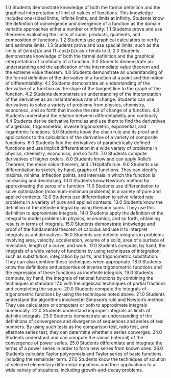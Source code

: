 1.0 Students demonstrate knowledge of both the formal definition and the graphical interpretation of limit of values of
functions. This knowledge includes one-sided limits, infinite limits, and limits at infinity. Students know the definition of
convergence and divergence of a function as the domain variable approaches either a number or infinity:
1.1 Students prove and use theorems evaluating the limits of sums, products, quotients, and composition of functions.
1.2 Students use graphical calculators to verify and estimate limits.
1.3 Students prove and use special limits, such as the limits of (sin(x))/x and (1−cos(x))/x as x tends to 0.
2.0 Students demonstrate knowledge of both the formal definition and the graphical interpretation of continuity of a function.
3.0 Students demonstrate an understanding and the application of the intermediate value theorem and the extreme value
theorem.
4.0 Students demonstrate an understanding of the formal definition of the derivative of a function at a point and the notion
of differentiability:
4.1 Students demonstrate an understanding of the derivative of a function as the slope of the tangent line to the graph
of the function.
4.2 Students demonstrate an understanding of the interpretation of the derivative as an instantaneous rate of change.
Students can use derivatives to solve a variety of problems from physics, chemistry, economics, and so forth that
involve the rate of change of a function.
4.3 Students understand the relation between differentiability and continuity.
4.4 Students derive derivative formulas and use them to find the derivatives of algebraic, trigonometric, inverse
trigonometric, exponential, and logarithmic functions.
5.0 Students know the chain rule and its proof and applications to the calculation of the derivative of a variety of composite
functions.
6.0 Students find the derivatives of parametrically defined functions and use implicit differentiation in a wide variety of
problems in physics, chemistry, economics, and so forth.
7.0 Students compute derivatives of higher orders.
8.0 Students know and can apply Rolle’s Theorem, the mean value theorem, and L’Hôpital’s rule.
9.0 Students use differentiation to sketch, by hand, graphs of functions. They can identify maxima, minima, inflection points,
and intervals in which the function is increasing and decreasing. 
10.0 Students know Newton’s method for approximating the zeros of a function.
11.0 Students use differentiation to solve optimization (maximum-minimum problems) in a variety of pure and applied contexts.
12.0 Students use differentiation to solve related rate problems in a variety of pure and applied contexts.
13.0 Students know the definition of the definite integral by using Riemann sums. They use this definition to approximate
integrals.
14.0 Students apply the definition of the integral to model problems in physics, economics, and so forth, obtaining results in
terms of integrals.
15.0 Students demonstrate knowledge and proof of the fundamental theorem of calculus and use it to interpret integrals as
antiderivatives.
16.0 Students use definite integrals in problems involving area, velocity, acceleration, volume of a solid, area of a surface of
revolution, length of a curve, and work.
17.0 Students compute, by hand, the integrals of a wide variety of functions by using techniques of integration, such as substitution, integration by parts, and trigonometric substitution. They can also combine these techniques when appropriate.
18.0 Students know the definitions and properties of inverse trigonometric functions and the expression of these functions as
indefinite integrals.
19.0 Students compute, by hand, the integrals of rational functions by combining the techniques in standard 17.0 with the
algebraic techniques of partial fractions and completing the square.
20.0 Students compute the integrals of trigonometric functions by using the techniques noted above.
21.0 Students understand the algorithms involved in Simpson’s rule and Newton’s method. They use calculators or computers
or both to approximate integrals numerically.
22.0 Students understand improper integrals as limits of definite integrals.
23.0 Students demonstrate an understanding of the definitions of convergence and divergence of sequences and series of
real numbers. By using such tests as the comparison test, ratio test, and alternate series test, they can determine
whether a series converges.
24.0 Students understand and can compute the radius (interval) of the convergence of power series.
25.0 Students differentiate and integrate the terms of a power series in order to form new series from known ones.
26.0 Students calculate Taylor polynomials and Taylor series of basic functions, including the remainder term.
27.0 Students know the techniques of solution of selected elementary differential equations and their applications to a wide
variety of situations, including growth-and-decay problems.